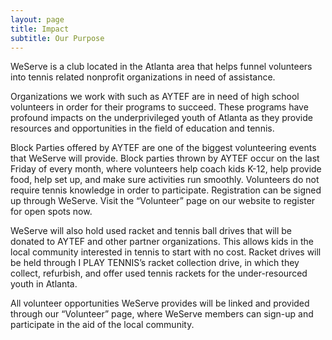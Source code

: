 ```yaml
---
layout: page
title: Impact
subtitle: Our Purpose
---
```


WeServe is a club located in the Atlanta area that helps funnel volunteers into tennis related nonprofit organizations in need of assistance.

Organizations we work with such as AYTEF are in need of high school volunteers in order for their programs to succeed. These programs have profound impacts on the underprivileged youth of Atlanta as they provide resources and opportunities in the field of education and tennis. 

Block Parties offered by AYTEF are one of the biggest volunteering events that WeServe will provide. Block parties thrown by AYTEF occur on the last Friday of every month, where volunteers help coach kids K-12, help provide food, help set up, and make sure activities run smoothly. Volunteers do not require tennis knowledge in order to participate. Registration can be signed up through WeServe. Visit the “Volunteer” page on our website to register for open spots now.

WeServe will also hold used racket and tennis ball drives that will be donated to AYTEF and other partner organizations. This allows kids in the local community interested in tennis to start with no cost. Racket drives will be held through I PLAY TENNIS’s racket collection drive, in which they collect, refurbish, and offer used tennis rackets for the under-resourced youth in Atlanta.

All volunteer opportunities WeServe provides will be linked and provided through our “Volunteer” page, where WeServe members can sign-up and participate in the aid of the local community.
